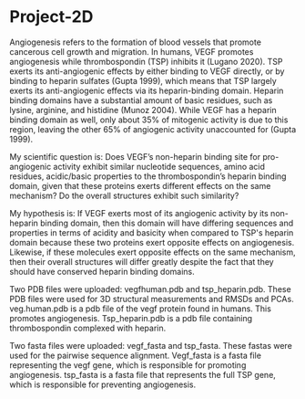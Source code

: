 # Project-2D
Angiogenesis refers to the formation of blood vessels that promote cancerous cell growth and migration. In humans, VEGF promotes angiogenesis while thrombospondin (TSP) inhibits it (Lugano 2020). TSP exerts its anti-angiogenic effects by either binding to VEGF directly, or by binding to heparin sulfates (Gupta 1999), which means that TSP largely exerts its anti-angiogenic effects via its heparin-binding domain. Heparin binding domains have a substantial amount of basic residues, such as lysine, arginine, and histidine (Munoz 2004). While VEGF has a heparin binding domain as well, only about 35% of mitogenic activity is due to this region, leaving the other 65% of angiogenic activity unaccounted for (Gupta 1999).


My scientific question is: Does VEGF’s non-heparin binding site for pro-angiogenic activity exhibit similar nucleotide sequences, amino acid residues, acidic/basic properties to the thrombospondin’s heparin binding domain, given that these proteins exerts different effects on the same mechanism? Do the overall structures exhibit such similarity?


My hypothesis is: If VEGF exerts most of its angiogenic activity by its non-heparin binding domain, then this domain will have differing sequences and properties in terms of acidity and basicity when compared to TSP's heparin domain because these two proteins exert opposite effects on angiogenesis. Likewise, if these molecules exert opposite effects on the same mechanism, then their overall structures will differ greatly despite the fact that they should have conserved heparin binding domains.


Two PDB files were uploaded: vegfhuman.pdb and tsp_heparin.pdb. These PDB files were used for 3D structural measurements and RMSDs and PCAs. veg.human.pdb is a pdb file of the vegf protein found in humans. This promotes angiogenesis. Tsp_heparin.pdb is a pdb file containing thrombospondin complexed with heparin. 

Two fasta files were uploaded: vegf_fasta and tsp_fasta. These fastas were used for the pairwise sequence alignment. Vegf_fasta is a fasta file representing the vegf gene, which is responsible for promoting angiogenesis. tsp_fasta is a fasta file that represents the full TSP gene, which is responsible for preventing angiogenesis. 
